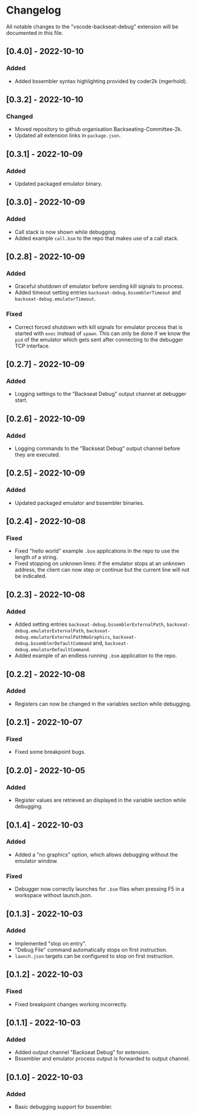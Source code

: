# Changelog

All notable changes to the "vscode-backseat-debug" extension will be documented in this file.

## [0.4.0] - 2022-10-10

### Added

* Added bssembler syntax highlighting provided by coder2k (mgerhold).

## [0.3.2] - 2022-10-10

### Changed

* Moved repository to github organisation Backseating-Committee-2k.
* Updated all extension links in `package.json`.

## [0.3.1] - 2022-10-09

### Added

* Updated packaged emulator binary.

## [0.3.0] - 2022-10-09

### Added

* Call stack is now shown while debugging.
* Added example `call.bsm` to the repo that makes use of a call stack.

## [0.2.8] - 2022-10-09

### Added

* Graceful shutdown of emulator before sending kill signals to process.
* Added timeout setting entries `backseat-debug.bssemblerTimeout` and `backseat-debug.emulatorTimeout`.

### Fixed

* Correct forced shutdown with kill signals for emulator process that is started with `exec` instead of `spawn`. This can only be done if we know the `pid` of the emulator which gets sent after connecting to the debugger TCP interface.

## [0.2.7] - 2022-10-09

### Added

* Logging settings to the "Backseat Debug" output channel at debugger start.

## [0.2.6] - 2022-10-09

### Added

* Logging commands to the "Backseat Debug" output channel before they are executed.

## [0.2.5] - 2022-10-09

### Added

* Updated packaged emulator and bssembler binaries.

## [0.2.4] - 2022-10-08

### Fixed

* Fixed "hello world" example `.bsm` applications in the repo to use the length of a string.
* Fixed stopping on unknown lines: if the emulator stops at an unknown address, the client can now step or continue but the current line will not be indicated.

## [0.2.3] - 2022-10-08

### Added

* Added setting entries `backseat-debug.bssemblerExternalPath`, `backseat-debug.emulatorExternalPath`, `backseat-debug.emulatorExternalPathNoGraphics`, `backseat-debug.bssemblerDefaultCommand` and, `backseat-debug.emulatorDefaultCommand`.
* Added example of an endless running `.bsm` application to the repo.

## [0.2.2] - 2022-10-08

### Added

* Registers can now be changed in the variables section while debugging.

## [0.2.1] - 2022-10-07

### Fixed

* Fixed some breakpoint bugs.

## [0.2.0] - 2022-10-05

### Added

* Register values are retrieved an displayed in the variable section while debugging.

## [0.1.4] - 2022-10-03

### Added

* Added a "no graphics" option, which allows debugging without the emulator window.

### Fixed

* Debugger now correctly launches for `.bsm` files when pressing F5 in a workspace without launch.json.

## [0.1.3] - 2022-10-03

### Added

* Implemented "stop on entry".
* "Debug File" command automatically stops on first instruction.
* `launch.json` targets can be configured to stop on first instruction.

## [0.1.2] - 2022-10-03

### Fixed

* Fixed breakpoint changes working incorrectly.

## [0.1.1] - 2022-10-03

### Added

* Added output channel "Backseat Debug" for extension.
* Bssembler and emulator process output is forwarded to output channel.

## [0.1.0] - 2022-10-03

### Added

* Basic debugging support for bssembler.
